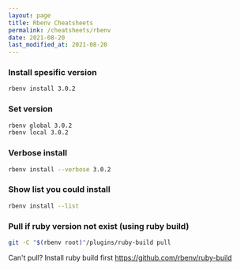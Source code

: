 ```yaml
---
layout: page
title: Rbenv Cheatsheets
permalink: /cheatsheets/rbenv
date: 2021-08-20
last_modified_at: 2021-08-20
---
```


### Install spesific version

```sh
rbenv install 3.0.2
```

### Set version

```sh
rbenv global 3.0.2
rbenv local 3.0.2
```

### Verbose install

```sh
rbenv install --verbose 3.0.2
```

### Show list you could install

```sh
rbenv install --list
```

### Pull if ruby version not exist (using ruby build)

```sh
git -C "$(rbenv root)"/plugins/ruby-build pull
```

Can't pull? Install ruby build first https://github.com/rbenv/ruby-build


